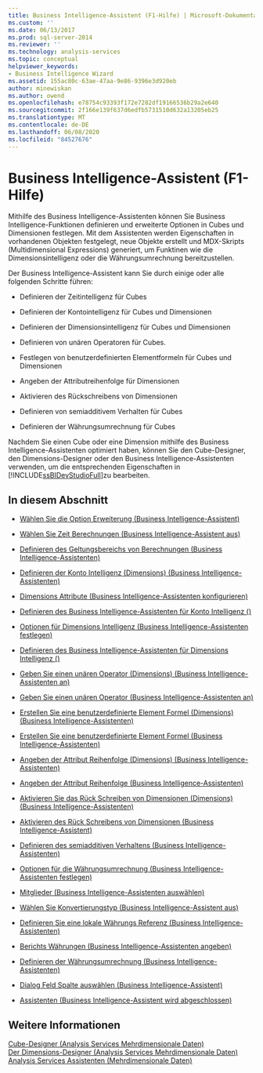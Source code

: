 ```yaml
---
title: Business Intelligence-Assistent (F1-Hilfe) | Microsoft-Dokumentation
ms.custom: ''
ms.date: 06/13/2017
ms.prod: sql-server-2014
ms.reviewer: ''
ms.technology: analysis-services
ms.topic: conceptual
helpviewer_keywords:
- Business Intelligence Wizard
ms.assetid: 155ac80c-63ae-47aa-9e86-9396e3d920eb
author: minewiskan
ms.author: owend
ms.openlocfilehash: e78754c93393f172e7282df19166536b29a2e640
ms.sourcegitcommit: 2f166e139f637d6edfb5731510d632a13205eb25
ms.translationtype: MT
ms.contentlocale: de-DE
ms.lasthandoff: 06/08/2020
ms.locfileid: "84527676"
---
```

# <a name="business-intelligence-wizard-f1-help"></a>Business Intelligence-Assistent (F1-Hilfe)
  Mithilfe des Business Intelligence-Assistenten können Sie Business Intelligence-Funktionen definieren und erweiterte Optionen in Cubes und Dimensionen festlegen. Mit dem Assistenten werden Eigenschaften in vorhandenen Objekten festgelegt, neue Objekte erstellt und MDX-Skripts (Multidimensional Expressions) generiert, um Funktinen wie die Dimensionsintelligenz oder die Währungsumrechnung bereitzustellen.  
  
 Der Business Intelligence-Assistent kann Sie durch einige oder alle folgenden Schritte führen:  
  
-   Definieren der Zeitintelligenz für Cubes  
  
-   Definieren der Kontointelligenz für Cubes und Dimensionen  
  
-   Definieren der Dimensionsintelligenz für Cubes und Dimensionen  
  
-   Definieren von unären Operatoren für Cubes.  
  
-   Festlegen von benutzerdefinierten Elementformeln für Cubes und Dimensionen  
  
-   Angeben der Attributreihenfolge für Dimensionen  
  
-   Aktivieren des Rückschreibens von Dimensionen  
  
-   Definieren von semiadditivem Verhalten für Cubes  
  
-   Definieren der Währungsumrechnung für Cubes  
  
 Nachdem Sie einen Cube oder eine Dimension mithilfe des Business Intelligence-Assistenten optimiert haben, können Sie den Cube-Designer, den Dimensions-Designer oder den Business Intelligence-Assistenten verwenden, um die entsprechenden Eigenschaften in [!INCLUDE[ssBIDevStudioFull](../includes/ssbidevstudiofull-md.md)]zu bearbeiten.  
  
## <a name="in-this-section"></a>In diesem Abschnitt  
  
-   [Wählen Sie die Option Erweiterung &#40;Business Intelligence-Assistent&#41;](choose-enhancement-business-intelligence-wizard.md)  
  
-   [Wählen Sie Zeit Berechnungen &#40;Business Intelligence-Assistent aus&#41;](choose-time-calculations-business-intelligence-wizard.md)  
  
-   [Definieren des Geltungsbereichs von Berechnungen &#40;Business Intelligence-Assistenten&#41;](define-scope-of-calculations-business-intelligence-wizard.md)  
  
-   [Definieren der Konto Intelligenz &#40;Dimensions&#41; &#40;Business Intelligence-Assistenten&#41;](define-account-intelligence-dimension-business-intelligence-wizard.md)  
  
-   [Dimensions Attribute &#40;Business Intelligence-Assistenten konfigurieren&#41;](configure-dimension-attributes-business-intelligence-wizard.md)  
  
-   [Definieren des Business Intelligence-Assistenten für Konto Intelligenz &#40;&#41;](define-account-intelligence-business-intelligence-wizard.md)  
  
-   [Optionen für Dimensions Intelligenz &#40;Business Intelligence-Assistenten festlegen&#41;](set-dimension-intelligence-options-business-intelligence-wizard.md)  
  
-   [Definieren des Business Intelligence-Assistenten für Dimensions Intelligenz &#40;&#41;](define-dimension-intelligence-business-intelligence-wizard.md)  
  
-   [Geben Sie einen unären Operator &#40;Dimensions&#41; &#40;Business Intelligence-Assistenten an&#41;](specify-a-unary-operator-dimension-business-intelligence-wizard.md)  
  
-   [Geben Sie einen unären Operator &#40;Business Intelligence-Assistenten an&#41;](specify-a-unary-operator-business-intelligence-wizard.md)  
  
-   [Erstellen Sie eine benutzerdefinierte Element Formel &#40;Dimensions&#41; &#40;Business Intelligence-Assistenten&#41;](create-a-custom-member-formula-dimension-business-intelligence-wizard.md)  
  
-   [Erstellen Sie eine benutzerdefinierte Element Formel &#40;Business Intelligence-Assistenten&#41;](create-a-custom-member-formula-business-intelligence-wizard.md)  
  
-   [Angeben der Attribut Reihenfolge &#40;Dimensions&#41; &#40;Business Intelligence-Assistenten&#41;](specify-attribute-ordering-dimension-business-intelligence-wizard.md)  
  
-   [Angeben der Attribut Reihenfolge &#40;Business Intelligence-Assistenten&#41;](specify-attribute-ordering-business-intelligence-wizard.md)  
  
-   [Aktivieren Sie das Rück Schreiben von Dimensionen &#40;Dimensions&#41; &#40;Business Intelligence-Assistenten&#41;](enable-dimension-writeback-dimension-business-intelligence-wizard.md)  
  
-   [Aktivieren des Rück Schreibens von Dimensionen &#40;Business Intelligence-Assistent&#41;](enable-dimension-writeback-business-intelligence-wizard.md)  
  
-   [Definieren des semiadditiven Verhaltens &#40;Business Intelligence-Assistenten&#41;](define-semiadditive-behavior-business-intelligence-wizard.md)  
  
-   [Optionen für die Währungsumrechnung &#40;Business Intelligence-Assistenten festlegen&#41;](set-currency-conversion-options-business-intelligence-wizard.md)  
  
-   [Mitglieder &#40;Business Intelligence-Assistenten auswählen&#41;](select-members-business-intelligence-wizard.md)  
  
-   [Wählen Sie Konvertierungstyp &#40;Business Intelligence-Assistent aus&#41;](select-conversion-type-business-intelligence-wizard.md)  
  
-   [Definieren Sie eine lokale Währungs Referenz &#40;Business Intelligence-Assistenten&#41;](define-local-currency-reference-business-intelligence-wizard.md)  
  
-   [Berichts Währungen &#40;Business Intelligence-Assistenten angeben&#41;](specify-reporting-currencies-business-intelligence-wizard.md)  
  
-   [Definieren der Währungsumrechnung &#40;Business Intelligence-Assistenten&#41;](define-currency-conversion-business-intelligence-wizard.md)  
  
-   [Dialog Feld Spalte auswählen &#40;Business Intelligence-Assistent&#41;](select-a-column-dialog-box-business-intelligence-wizard.md)  
  
-   [Assistenten &#40;Business Intelligence-Assistent wird abgeschlossen&#41;](completing-the-wizard-business-intelligence-wizard.md)  
  
## <a name="see-also"></a>Weitere Informationen  
 [Cube-Designer &#40;Analysis Services Mehrdimensionale Daten&#41;](cube-designer-analysis-services-multidimensional-data.md)   
 [Der Dimensions-Designer &#40;Analysis Services Mehrdimensionale Daten&#41;](dimension-designer-analysis-services-multidimensional-data.md)   
 [Analysis Services Assistenten &#40;Mehrdimensionale Daten&#41;](analysis-services-wizards-multidimensional-data.md)  
  
  
